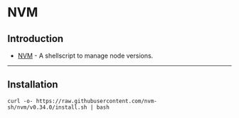 # NVM

## Introduction

* [NVM](https://github.com/nvm-sh/nvm) - A shellscript to manage node versions.

---

## Installation

```
curl -o- https://raw.githubusercontent.com/nvm-sh/nvm/v0.34.0/install.sh | bash
```


